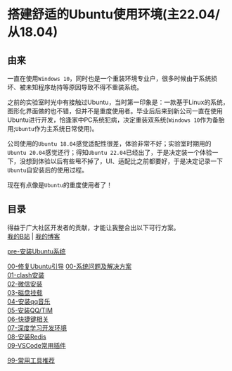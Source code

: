 # 搭建舒适的Ubuntu使用环境(主22.04/从18.04)

## 由来
一直在使用`Windows 10`，同时也是一个重装环境专业户，很多时候由于系统损坏、被未知程序劫持等原因导致不得不重装系统。

之前的实验室时光中有接触过Ubuntu，当时第一印象是：一款基于Linux的系统，图形化界面做的也不错，但并不是重度使用者。毕业后后来到新公司一直在使用Ubuntu进行开发，恰逢家中PC系统犯病，决定重装双系统(`Windows 10`作为备胎用;`Ubuntu`作为主系统日常使用)。

公司使用的`Ubuntu 18.04`感觉适配性很差，体验非常不好；实验室时期用的`Ubuntu 20.04`感觉还行；得知`Ubuntu 22.04`已经出了，于是决定装一个体验一下，没想到体验以后有些甩不掉了，UI、适配比之前都要好，于是决定记录一下`Ubuntu`自安装后的使用过程。

现在有点像是`Ubuntu`的重度使用者了！

## 目录
得益于广大社区开发者的贡献，才能让我整合出以下可行方案。  
<a href="https://space.bilibili.com/329028108" target="_blank">我的B站</a> | <a href="https://afeng616.github.io" target="_blank">我的博客</a>

[pre-安装Ubuntu系统](./documents/pre-安装Ubuntu系统.md)

[00-修复Ubuntu引导](./documents/00-修复Ubuntu引导.md)
[00-系统问题及解决方案](./documents/00-系统问题及解决方案.md)  
[01-clash安装](./documents/01-clash安装.md)  
[02-微信安装](./documents/02-安装微信.md)  
[03-磁盘挂载](./documents/03-硬盘挂载.md)  
[04-安装qq音乐](documents/04-安装qq音乐.md)  
[05-安装QQ/TIM](documents/05-安装TIM_QQ.md)  
[06-快捷键相关](documents/06-快捷键.md)  
[07-深度学习开发环境](documents/07-深度学习开发环境.md)  
[08-安装Redis](documents/08-安装redis.md)  
[09-VSCode常用插件](documents/09-vscode常用插件.md)  

[99-常用工具推荐](documents/99-常用工具推荐.md)
